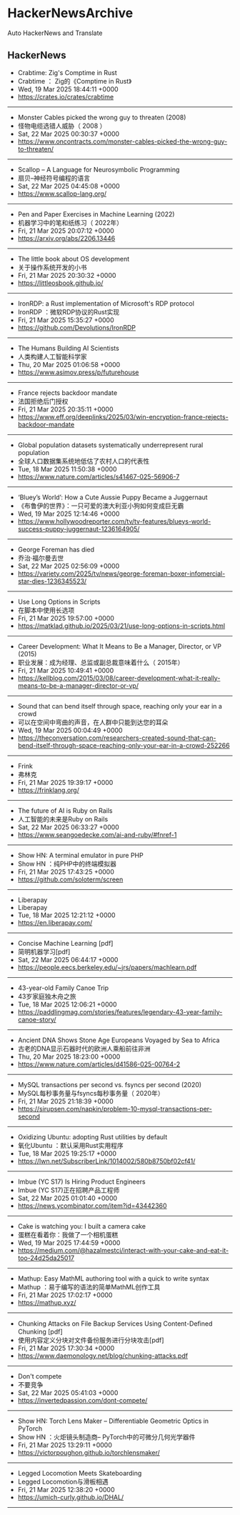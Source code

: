 # HackerNewsArchive
Auto HackerNews and Translate

## HackerNews
* Crabtime: Zig's Comptime in Rust
* Crabtime ： Zig的《Comptime in Rust》
* Wed, 19 Mar 2025 18:44:11 +0000
* https://crates.io/crates/crabtime
----
* Monster Cables picked the wrong guy to threaten (2008)
* 怪物电缆选错人威胁（ 2008 ）
* Sat, 22 Mar 2025 00:30:37 +0000
* https://www.oncontracts.com/monster-cables-picked-the-wrong-guy-to-threaten/
----
* Scallop – A Language for Neurosymbolic Programming
* 扇贝–神经符号编程的语言
* Sat, 22 Mar 2025 04:45:08 +0000
* https://www.scallop-lang.org/
----
* Pen and Paper Exercises in Machine Learning (2022)
* 机器学习中的笔和纸练习（ 2022年）
* Fri, 21 Mar 2025 20:07:12 +0000
* https://arxiv.org/abs/2206.13446
----
* The little book about OS development
* 关于操作系统开发的小书
* Fri, 21 Mar 2025 20:30:32 +0000
* https://littleosbook.github.io/
----
* IronRDP: a Rust implementation of Microsoft's RDP protocol
* IronRDP ：微软RDP协议的Rust实现
* Fri, 21 Mar 2025 15:35:27 +0000
* https://github.com/Devolutions/IronRDP
----
* The Humans Building AI Scientists
* 人类构建人工智能科学家
* Thu, 20 Mar 2025 01:06:58 +0000
* https://www.asimov.press/p/futurehouse
----
* France rejects backdoor mandate
* 法国拒绝后门授权
* Fri, 21 Mar 2025 20:35:11 +0000
* https://www.eff.org/deeplinks/2025/03/win-encryption-france-rejects-backdoor-mandate
----
* Global population datasets systematically underrepresent rural population
* 全球人口数据集系统地低估了农村人口的代表性
* Tue, 18 Mar 2025 11:50:38 +0000
* https://www.nature.com/articles/s41467-025-56906-7
----
* ‘Bluey’s World’: How a Cute Aussie Puppy Became a Juggernaut
* 《布鲁伊的世界》：一只可爱的澳大利亚小狗如何变成巨无霸
* Wed, 19 Mar 2025 12:14:46 +0000
* https://www.hollywoodreporter.com/tv/tv-features/blueys-world-success-puppy-juggernaut-1236164905/
----
* George Foreman has died
* 乔治·福尔曼去世
* Sat, 22 Mar 2025 02:56:09 +0000
* https://variety.com/2025/tv/news/george-foreman-boxer-infomercial-star-dies-1236345523/
----
* Use Long Options in Scripts
* 在脚本中使用长选项
* Fri, 21 Mar 2025 19:57:00 +0000
* https://matklad.github.io/2025/03/21/use-long-options-in-scripts.html
----
* Career Development: What It Means to Be a Manager, Director, or VP (2015)
* 职业发展：成为经理、总监或副总裁意味着什么（ 2015年）
* Fri, 21 Mar 2025 10:49:41 +0000
* https://kellblog.com/2015/03/08/career-development-what-it-really-means-to-be-a-manager-director-or-vp/
----
* Sound that can bend itself through space, reaching only your ear in a crowd
* 可以在空间中弯曲的声音，在人群中只能到达您的耳朵
* Wed, 19 Mar 2025 00:04:49 +0000
* https://theconversation.com/researchers-created-sound-that-can-bend-itself-through-space-reaching-only-your-ear-in-a-crowd-252266
----
* Frink
* 弗林克
* Fri, 21 Mar 2025 19:39:17 +0000
* https://frinklang.org/
----
* The future of AI is Ruby on Rails
* 人工智能的未来是Ruby on Rails
* Sat, 22 Mar 2025 06:33:27 +0000
* https://www.seangoedecke.com/ai-and-ruby/#fnref-1
----
* Show HN: A terminal emulator in pure PHP
* Show HN ：纯PHP中的终端模拟器
* Fri, 21 Mar 2025 17:43:25 +0000
* https://github.com/soloterm/screen
----
* Liberapay
* Liberapay
* Tue, 18 Mar 2025 12:21:12 +0000
* https://en.liberapay.com/
----
* Concise Machine Learning [pdf]
* 简明机器学习[pdf]
* Sat, 22 Mar 2025 06:44:17 +0000
* https://people.eecs.berkeley.edu/~jrs/papers/machlearn.pdf
----
* 43-year-old Family Canoe Trip
* 43岁家庭独木舟之旅
* Tue, 18 Mar 2025 12:06:21 +0000
* https://paddlingmag.com/stories/features/legendary-43-year-family-canoe-story/
----
* Ancient DNA Shows Stone Age Europeans Voyaged by Sea to Africa
* 古老的DNA显示石器时代的欧洲人乘船前往非洲
* Thu, 20 Mar 2025 18:23:00 +0000
* https://www.nature.com/articles/d41586-025-00764-2
----
* MySQL transactions per second vs. fsyncs per second (2020)
* MySQL每秒事务量与fsyncs每秒事务量（ 2020年）
* Fri, 21 Mar 2025 21:18:39 +0000
* https://sirupsen.com/napkin/problem-10-mysql-transactions-per-second
----
* Oxidizing Ubuntu: adopting Rust utilities by default
* 氧化Ubuntu ：默认采用Rust实用程序
* Tue, 18 Mar 2025 19:25:17 +0000
* https://lwn.net/SubscriberLink/1014002/580b8750bf02cf41/
----
* Imbue (YC S17) Is Hiring Product Engineers
* Imbue (YC S17)正在招聘产品工程师
* Sat, 22 Mar 2025 01:01:40 +0000
* https://news.ycombinator.com/item?id=43442360
----
* Cake is watching you: I built a camera cake
* 蛋糕在看着你：我做了一个相机蛋糕
* Wed, 19 Mar 2025 17:44:59 +0000
* https://medium.com/@hazalmestci/interact-with-your-cake-and-eat-it-too-24d25da25017
----
* Mathup: Easy MathML authoring tool with a quick to write syntax
* Mathup ：易于编写的语法的简单MathML创作工具
* Fri, 21 Mar 2025 17:02:17 +0000
* https://mathup.xyz/
----
* Chunking Attacks on File Backup Services Using Content-Deﬁned Chunking [pdf]
* 使用内容定义分块对文件备份服务进行分块攻击[pdf]
* Fri, 21 Mar 2025 17:30:34 +0000
* https://www.daemonology.net/blog/chunking-attacks.pdf
----
* Don't compete
* 不要竞争
* Sat, 22 Mar 2025 05:41:03 +0000
* https://invertedpassion.com/dont-compete/
----
* Show HN: Torch Lens Maker – Differentiable Geometric Optics in PyTorch
* Show HN ：火炬镜头制造商– PyTorch中的可微分几何光学器件
* Fri, 21 Mar 2025 13:29:11 +0000
* https://victorpoughon.github.io/torchlensmaker/
----
* Legged Locomotion Meets Skateboarding
* Legged Locomotion与滑板相遇
* Fri, 21 Mar 2025 12:38:20 +0000
* https://umich-curly.github.io/DHAL/
----

